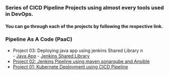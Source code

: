 ### Series of CICD Pipeline Projects using almost every tools used in DevOps.

#### You can go through each of the projects by following the respective link.

### Pipeline As A Code (PaaC)

- Project 03: Deploying java app using jenkins Shared Library n\
       - [Java App](https://github.com/saeedalig/java_app.git)
       - [Jenkins Shared Library](https://github.com/saeedalig/jenkins_shared_lib.git)
- [Project 02: Jenkins Pipeline using maven,sonarqube and Ansible](https://github.com/saeedalig/Jenkins-Pipeline-using-maven-sonarqube-and-ansible.git)
- [Project 01: Kubernete Deployment using CICD Pipeline](https://github.com/saeedalig/Kubernetes-Deployment-using-CICD-Pipeline.git)
